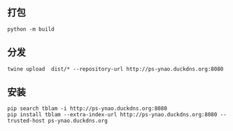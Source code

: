## 打包
```
python -m build
```

## 分发
```
twine upload  dist/* --repository-url http://ps-ynao.duckdns.org:8080
```

## 安装
```
pip search tblam -i http://ps-ynao.duckdns.org:8080
pip install tblam --extra-index-url http://ps-ynao.duckdns.org:8080 --trusted-host ps-ynao.duckdns.org
```
